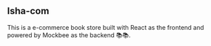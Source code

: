 ## Isha-com

This is a e-commerce book store built with React as the frontend and powered by Mockbee as the backend 📚📚.

